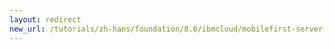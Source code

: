 ```yaml
---
layout: redirect
new_url: /tutorials/zh-hans/foundation/8.0/ibmcloud/mobilefirst-server-using-scripts-lbp/securing-containers/
---
```

